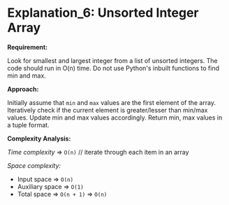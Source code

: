 # Explanation_6: Unsorted Integer Array

**Requirement:**

Look for smallest and largest integer from a list of unsorted integers. The code should run in O(n) time. Do not use Python's inbuilt functions to find min and max.



**Approach:**

Initially assume that `min` and `max` values are the first element of the array. Iteratively check if the current element is greater/lesser than min/max values. Update min and max values accordingly. Return min, max values in a tuple format.



**Complexity Analysis:**

*Time complexity*  => `O(n)` // iterate through each item in an array

*Space complexity:*

- Input space => `O(n)`
- Auxiliary space => `O(1)`
- Total space => `O(n + 1)`  => `O(n)`